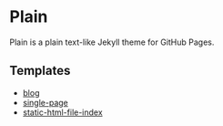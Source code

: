 # Plain

Plain is a plain text-like Jekyll theme for GitHub Pages.

## Templates

* [blog](https://github.com/jekyll-theme-plain/blog)
* [single-page](https://github.com/jekyll-theme-plain/single-page)
* [static-html-file-index](https://github.com/jekyll-theme-plain/static-html-file-index)
